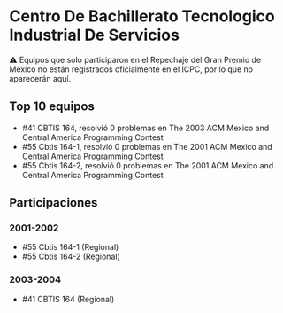 # Centro De Bachillerato Tecnologico Industrial De Servicios

:warning: Equipos que solo participaron en el Repechaje del Gran Premio de México no están registrados oficialmente en el ICPC, por lo que no aparecerán aquí.

## Top 10 equipos

- #41 CBTIS 164, resolvió 0 problemas en The 2003 ACM Mexico and Central America Programming Contest
- #55 Cbtis 164-1, resolvió 0 problemas en The 2001 ACM Mexico and Central America Programming Contest
- #55 Cbtis 164-2, resolvió 0 problemas en The 2001 ACM Mexico and Central America Programming Contest

## Participaciones

### 2001-2002

- #55 Cbtis 164-1 (Regional)
- #55 Cbtis 164-2 (Regional)

### 2003-2004

- #41 CBTIS 164 (Regional)




